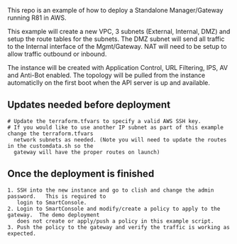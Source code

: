 This repo is an example of how to deploy a Standalone Manager/Gateway running R81 in AWS.

This example will create a new VPC, 3 subnets (External, Internal, DMZ) and setup the route 
tables for the subnets.  The DMZ subnet will send all traffic to the Internal interface of the 
Mgmt/Gateway.  NAT will need to be setup to allow traffic outbound or inbound.

The instance will be created with Application Control, URL Filtering, IPS, AV and Anti-Bot enabled.
The topology will be pulled from the instance automaticlly on the first boot when the API server
is up and available.

## Updates needed before deployment
```
# Update the terraform.tfvars to specify a valid AWS SSH key.
# If you would like to use another IP subnet as part of this example change the terraform.tfvars 
  network subnets as needed. (Note you will need to update the routes in the customdata.sh so the 
  gateway will have the proper routes on launch)
```

## Once the deployment is finished
```
1. SSH into the new instance and go to clish and change the admin password.   This is required to 
   login to SmartConsole.
2. Login to SmartConsole and modify/create a policy to apply to the gateway.  The demo deployment 
   does not create or apply/push a policy in this example script.
3. Push the policy to the gateway and verify the traffic is working as expected.
```
